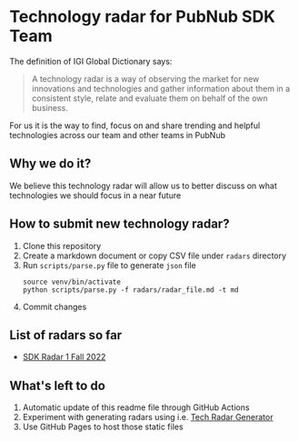 # Technology radar for PubNub SDK Team

The definition of IGI Global Dictionary says:

> A technology radar is a way of observing the market for new innovations and technologies and gather information about them in a consistent style, relate and evaluate them on behalf of the own business.

For us it is the way to find, focus on and share trending and helpful technologies across our team and other teams in PubNub

## Why we do it?

We believe this technology radar will allow us to better discuss on what technologies we should focus in a near future
## How to submit new technology radar?

1. Clone this repository
1. Create a markdown document or copy CSV file under `radars` directory
1. Run `scripts/parse.py` file to generate `json` file
    ```
    source venv/bin/activate
    python scripts/parse.py -f radars/radar_file.md -t md
    ```
1. Commit changes

## List of radars so far
<!-- list below is auto generated. do not modify anything between list-start and list-end -->
<!-- list-start -->
* [SDK Radar 1 Fall 2022](https://radar.thoughtworks.com/?sheetId=https%3A%2F%2Fraw.githubusercontent.com%2Fseba-aln%2Fpn.sdk.tech-radar%2Fmain%2Foutput%2Fsdk-radar-1-fall-2022.json)
<!-- list-end -->

## What's left to do

1. Automatic update of this readme file through GitHub Actions
2. Experiment with generating radars using i.e. [Tech Radar Generator](https://github.com/dprgarner/tech-radar-generator)
3. Use GitHub Pages to host those static files